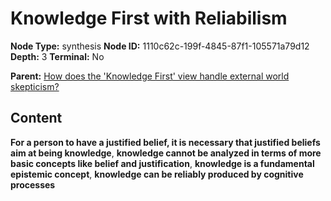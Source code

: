 # Knowledge First with Reliabilism

**Node Type:** synthesis
**Node ID:** 1110c62c-199f-4845-87f1-105571a79d12
**Depth:** 3
**Terminal:** No

**Parent:** [How does the 'Knowledge First' view handle external world skepticism?](how-does-the-knowledge-first-view-handle-external-world-skepticism.md)

## Content

**For a person to have a justified belief, it is necessary that justified beliefs aim at being knowledge**, **knowledge cannot be analyzed in terms of more basic concepts like belief and justification**, **knowledge is a fundamental epistemic concept**, **knowledge can be reliably produced by cognitive processes**

